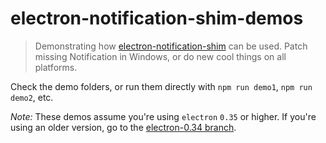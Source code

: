 # electron-notification-shim-demos

> Demonstrating how [electron-notification-shim](https://github.com/seriema/electron-notification-shim) can be used. Patch missing Notification in Windows, or do new cool things on all platforms.

Check the demo folders, or run them directly with `npm run demo1`, `npm run demo2`, etc.

*Note:* These demos assume you're using `electron` `0.35` or higher. If you're using an older version, go to the [electron-0.34 branch](https://github.com/seriema/electron-notification-shim-demos/tree/electron-0.34/).
